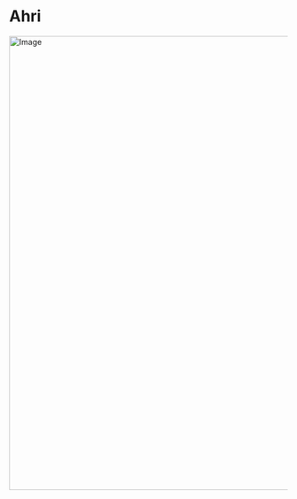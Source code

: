 # Ahri
<img width="1835" height="821" alt="Image" src="https://github.com/user-attachments/assets/81a64731-248c-4b86-9fd5-7875723f68c0" />
